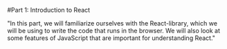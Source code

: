 #Part 1: Introduction to React

"In this part, we will familiarize ourselves with the React-library, which we will be using to write the code that runs in the browser. We will also look at some features of JavaScript that are important for understanding React."